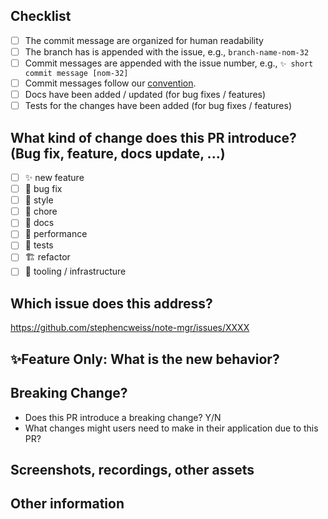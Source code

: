 ## Checklist

-   [ ] The commit message are organized for human readability
-   [ ] The branch has is appended with the issue, e.g., `branch-name-nom-32`
-   [ ] Commit messages are appended with the issue number, e.g., `✨ short commit message [nom-32]`
-   [ ] Commit messages follow our [convention](../README.md#Commit-Log-Standards).
-   [ ] Docs have been added / updated (for bug fixes / features)
-   [ ] Tests for the changes have been added (for bug fixes / features)

## What kind of change does this PR introduce? (Bug fix, feature, docs update, ...)

-   [ ] ✨ new feature
-   [ ] 🐛 bug fix
-   [ ] 💅 style
-   [ ] 🧼 chore
-   [ ] 📝 docs
-   [ ] 🐎 performance
-   [ ] 🧪 tests
-   [ ] 🏗️ refactor
-   [ ] 🧰 tooling / infrastructure

## Which issue does this address?

https://github.com/stephencweiss/note-mgr/issues/XXXX

## ✨Feature Only: What is the new behavior?

## Breaking Change?

-   Does this PR introduce a breaking change? Y/N
-   What changes might users need to make in their application due to this PR?

## Screenshots, recordings, other assets

## Other information
